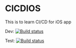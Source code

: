 # CICDIOS
This is to learn CI/CD for iOS app 


Dev:
[![Build status](https://build.appcenter.ms/v0.1/apps/dfbd2d5b-f66b-4555-bc98-2717fdd15516/branches/dev/badge)](https://appcenter.ms)

Test: [![Build status](https://build.appcenter.ms/v0.1/apps/dfbd2d5b-f66b-4555-bc98-2717fdd15516/branches/test/badge)](https://appcenter.ms)

